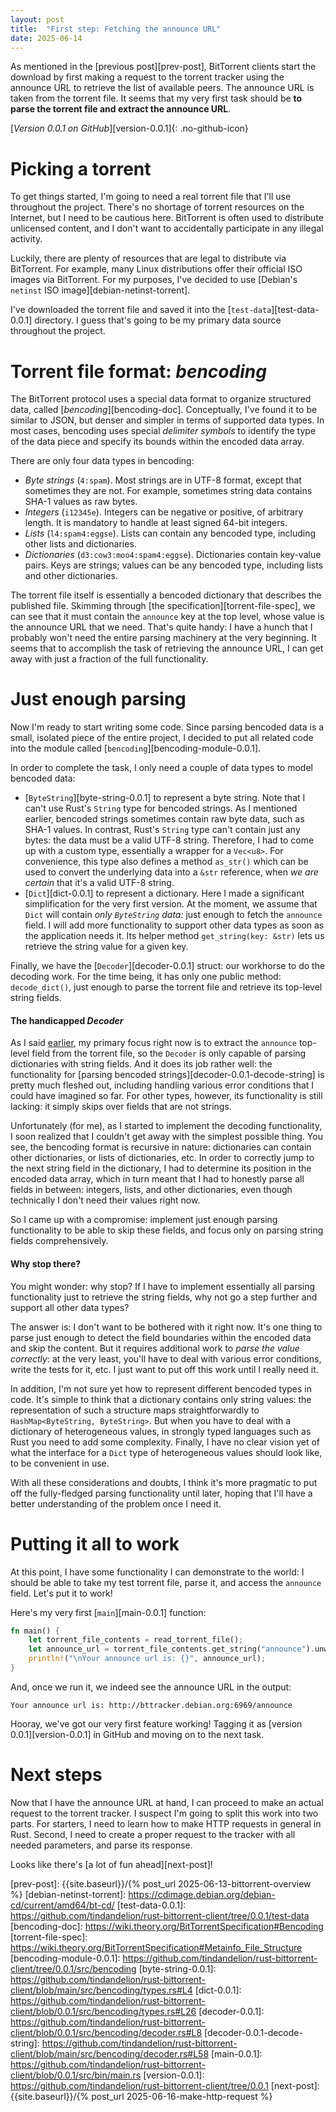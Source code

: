 ```yaml
---
layout: post
title:  "First step: Fetching the announce URL"
date: 2025-06-14
---
```


As mentioned in the [previous post][prev-post], BitTorrent clients start the download by first making a request to the torrent tracker using the announce URL to retrieve the list of available peers. The announce URL is taken from the torrent file. It seems that my very first task should be **to parse the torrent file and extract the announce URL**.

[*Version 0.0.1 on GitHub*][version-0.0.1]{: .no-github-icon}

# Picking a torrent

To get things started, I'm going to need a real torrent file that I'll use throughout the project. There's no shortage of torrent resources on the Internet, but I need to be cautious here. BitTorrent is often used to distribute unlicensed content, and I don't want to accidentally participate in any illegal activity.

Luckily, there are plenty of resources that are legal to distribute via BitTorrent. For example, many Linux distributions offer their official ISO images via BitTorrent. For my purposes, I've decided to use [Debian's `netinst` ISO image][debian-netinst-torrent].

I've downloaded the torrent file and saved it into the [`test-data`][test-data-0.0.1] directory. I guess that's going to be my primary data source throughout the project.

# Torrent file format: _bencoding_

The BitTorrent protocol uses a special data format to organize structured data, called [_bencoding_][bencoding-doc]. Conceptually, I've found it to be similar to JSON, but denser and simpler in terms of supported data types. In most cases, bencoding uses special _delimiter symbols_ to identify the type of the data piece and specify its bounds within the encoded data array.

There are only four data types in bencoding:

* _Byte strings_ (`4:spam`). Most strings are in UTF-8 format, except that sometimes they are not. For example, sometimes string data contains SHA-1 values as raw bytes.
* _Integers_ (`i12345e`). Integers can be negative or positive, of arbitrary length. It is mandatory to handle at least signed 64-bit integers.
* _Lists_ (`l4:spam4:eggse`). Lists can contain any bencoded type, including other lists and dictionaries.
* _Dictionaries_ (`d3:cow3:moo4:spam4:eggse`). Dictionaries contain key-value pairs. Keys are strings; values can be any bencoded type, including lists and other dictionaries.

The torrent file itself is essentially a bencoded dictionary that describes the published file. Skimming through [the specification][torrent-file-spec], we can see that it must contain the `announce` key at the top level, whose value is the announce URL that we need. That's quite handy: I have a hunch that I probably won't need the entire parsing machinery at the very beginning. It seems that to accomplish the task of retrieving the announce URL, I can get away with just a fraction of the full functionality.

# Just enough parsing

Now I'm ready to start writing some code. Since parsing bencoded data is a small, isolated piece of the entire project, I decided to put all related code into the module called [`bencoding`][bencoding-module-0.0.1].

In order to complete the task, I only need a couple of data types to model bencoded data:

* [`ByteString`][byte-string-0.0.1] to represent a byte string. Note that I can't use Rust's `String` type for bencoded strings. As I mentioned earlier, bencoded strings sometimes contain raw byte data, such as SHA-1 values. In contrast, Rust's `String` type can't contain just any bytes: the data must be a valid UTF-8 string. Therefore, I had to come up with a custom type, essentially a wrapper for a `Vec<u8>`. For convenience, this type also defines a method `as_str()` which can be used to convert the underlying data into a `&str` reference, when _we are certain_ that it's a valid UTF-8 string.
* [`Dict`][dict-0.0.1] to represent a dictionary. Here I made a significant simplification for the very first version. At the moment, we assume that `Dict` will contain _only `ByteString` data:_ just enough to fetch the `announce` field. I will add more functionality to support other data types as soon as the application needs it. Its helper method `get_string(key: &str)` lets us retrieve the string value for a given key.

Finally, we have the [`Decoder`][decoder-0.0.1] struct: our workhorse to do the decoding work. For the time being, it has only one public method: `decode_dict()`, just enough to parse the torrent file and retrieve its top-level string fields.

#### The handicapped _Decoder_

As I said [earlier](#just-enough-parsing), my primary focus right now is to extract the `announce` top-level field from the torrent file, so the `Decoder` is only capable of parsing dictionaries with string fields. And it does its job rather well: the functionality for [parsing bencoded strings][decoder-0.0.1-decode-string] is pretty much fleshed out, including handling various error conditions that I could have imagined so far. For other types, however, its functionality is still lacking: it simply skips over fields that are not strings.

Unfortunately (for me), as I started to implement the decoding functionality, I soon realized that I couldn't get away with the simplest possible thing. You see, the bencoding format is recursive in nature: dictionaries can contain other dictionaries, or lists of dictionaries, etc. In order to correctly jump to the next string field in the dictionary, I had to determine its position in the encoded data array, which in turn meant that I had to honestly parse all fields in between: integers, lists, and other dictionaries, even though technically I don't need their values right now.

So I came up with a compromise: implement just enough parsing functionality to be able to skip these fields, and focus only on parsing string fields comprehensively.

#### Why stop there?

You might wonder: why stop? If I have to implement essentially all parsing functionality just to retrieve the string fields, why not go a step further and support all other data types?

The answer is: I don't want to be bothered with it right now. It's one thing to parse just enough to detect the field boundaries within the encoded data and skip the content. But it requires additional work to _parse the value correctly_: at the very least, you'll have to deal with various error conditions, write the tests for it, etc. I just want to put off this work until I really need it.

In addition, I'm not sure yet how to represent different bencoded types in code. It's simple to think that a dictionary contains only string values: the representation of such a structure maps straightforwardly to `HashMap<ByteString, ByteString>`. But when you have to deal with a dictionary of heterogeneous values, in strongly typed languages such as Rust you need to add some complexity. Finally, I have no clear vision yet of what the interface for a `Dict` type of heterogeneous values should look like, to be convenient in use.

With all these considerations and doubts, I think it's more pragmatic to put off the fully-fledged parsing functionality until later, hoping that I'll have a better understanding of the problem once I need it.

# Putting it all to work

At this point, I have some functionality I can demonstrate to the world: I should be able to take my test torrent file, parse it, and access the `announce` field. Let's put it to work!

Here's my very first [`main`][main-0.0.1] function:

```rust
fn main() {
    let torrent_file_contents = read_torrent_file();
    let announce_url = torrent_file_contents.get_string("announce").unwrap();
    println!("\nYour announce url is: {}", announce_url);
}
```

And, once we run it, we indeed see the announce URL in the output:

```
Your announce url is: http://bttracker.debian.org:6969/announce
```

Hooray, we've got our very first feature working! Tagging it as [version 0.0.1][version-0.0.1] in GitHub and moving on to the next task.

# Next steps

Now that I have the announce URL at hand, I can proceed to make an actual request to the torrent tracker. I suspect I'm going to split this work into two parts. For starters, I need to learn how to make HTTP requests in general in Rust. Second, I need to create a proper request to the tracker with all needed parameters, and parse its response.

Looks like there's [a lot of fun ahead][next-post]!


[prev-post]: {{site.baseurl}}/{% post_url 2025-06-13-bittorrent-overview %}
[debian-netinst-torrent]: https://cdimage.debian.org/debian-cd/current/amd64/bt-cd/
[test-data-0.0.1]: https://github.com/tindandelion/rust-bittorrent-client/tree/0.0.1/test-data
[bencoding-doc]: https://wiki.theory.org/BitTorrentSpecification#Bencoding
[torrent-file-spec]: https://wiki.theory.org/BitTorrentSpecification#Metainfo_File_Structure
[bencoding-module-0.0.1]: https://github.com/tindandelion/rust-bittorrent-client/tree/0.0.1/src/bencoding
[byte-string-0.0.1]: https://github.com/tindandelion/rust-bittorrent-client/blob/main/src/bencoding/types.rs#L4
[dict-0.0.1]: https://github.com/tindandelion/rust-bittorrent-client/blob/0.0.1/src/bencoding/types.rs#L26
[decoder-0.0.1]: https://github.com/tindandelion/rust-bittorrent-client/blob/0.0.1/src/bencoding/decoder.rs#L8
[decoder-0.0.1-decode-string]: https://github.com/tindandelion/rust-bittorrent-client/blob/main/src/bencoding/decoder.rs#L58
[main-0.0.1]: https://github.com/tindandelion/rust-bittorrent-client/blob/0.0.1/src/bin/main.rs
[version-0.0.1]: https://github.com/tindandelion/rust-bittorrent-client/tree/0.0.1
[next-post]: {{site.baseurl}}/{% post_url 2025-06-16-make-http-request %}